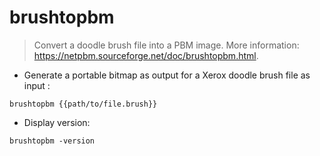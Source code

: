 # brushtopbm

> Convert a doodle brush file into a PBM image.
> More information: <https://netpbm.sourceforge.net/doc/brushtopbm.html>.

- Generate a portable bitmap as output for a Xerox doodle brush file as input :

`brushtopbm {{path/to/file.brush}}`

- Display version:

`brushtopbm -version`
